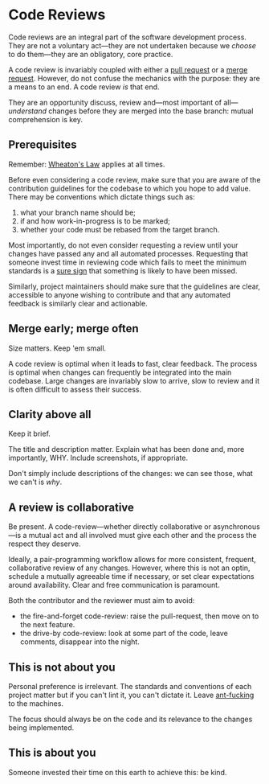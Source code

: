 # Code Reviews

Code reviews are an integral part of the software development process. They are
not a voluntary act—they are not undertaken because we *choose* to do them—they
are an obligatory, core practice.

A code review is invariably coupled with either a
[pull request](https://docs.github.com/en/pull-requests/collaborating-with-pull-requests/proposing-changes-to-your-work-with-pull-requests/about-pull-requests)
or a [merge request](https://docs.gitlab.com/ee/user/project/merge_requests/).
However, do not confuse the mechanics with the purpose: they are a means to an
end. A code review *is* that end.

They are an opportunity discuss, review and—most important of all—*understand*
changes before they are merged into the base branch: mutual comprehension is
key.

## Prerequisites

Remember: [Wheaton's Law](http://www.wheatonslaw.com/) applies at all times.

Before even considering a code review, make sure that you are aware of the
contribution guidelines for the codebase to which you hope to add value. There
may be conventions which dictate things such as:

1. what your branch name should be;
1. if and how work-in-progress is to be marked;
1. whether your code must be rebased from the target branch.

Most importantly, do not even consider requesting a review until your changes
have passed any and all automated processes. Requesting that someone invest time
in reviewing code which fails to meet the minimum standards is a
[sure sign](https://en.wikipedia.org/wiki/Van_Halen#Contract_riders) that
something is likely to have been missed.

Similarly, project maintainers should make sure that the guidelines are clear,
accessible to anyone wishing to contribute and that any automated feedback is
similarly clear and actionable.

## Merge early; merge often

Size matters. Keep 'em small.

A code review is optimal when it leads to fast, clear feedback. The process is
optimal when changes can frequently be integrated into the main codebase. Large
changes are invariably slow to arrive, slow to review and it is often difficult
to assess their success.

## Clarity above all

Keep it brief.

The title and description matter. Explain what has been done and, more
importantly, WHY. Include screenshots, if appropriate.

Don't simply include descriptions of the changes: we can see those, what we
can't is *why*.

## A review is collaborative

Be present. A code-review—whether directly collaborative or asynchronous—is a
mutual act and all involved must give each other and the process the respect
they deserve.

Ideally, a pair-programming workflow allows for more consistent, frequent,
collaborative review of any changes. However, where this is not an optin,
schedule a mutually agreeable time if necessary, or set clear expectations
around availability. Clear and free communication is paramount.

Both the contributor and the reviewer must aim to avoid:

- the fire-and-forget code-review: raise the pull-request, then move on to the
  next feature.
- the drive-by code-review: look at some part of the code, leave comments,
  disappear into the night.

## This is not about you

Personal preference is irrelevant. The standards and conventions of each project
matter but if you can't lint it, you can't dictate it. Leave
[ant-fucking](https://en.wiktionary.org/wiki/mierenneuker) to the machines.

The focus should always be on the code and its relevance to the changes being
implemented.

## This is about you

Someone invested their time on this earth to achieve this: be kind.
